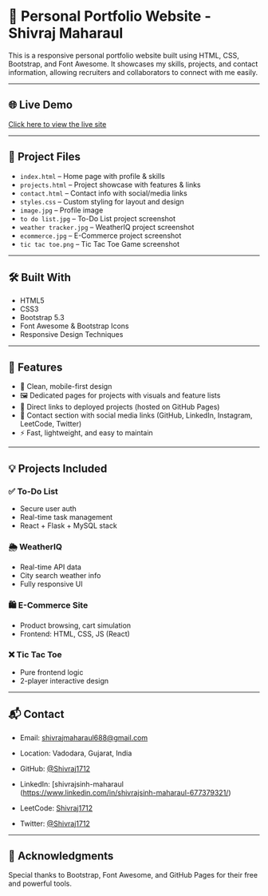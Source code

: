 # 💼 Personal Portfolio Website - Shivraj Maharaul

This is a responsive personal portfolio website built using HTML, CSS, Bootstrap, and Font Awesome. It showcases my skills, projects, and contact information, allowing recruiters and collaborators to connect with me easily.

---

## 🌐 Live Demo

[Click here to view the live site](https://shivraj1712.github.io/)

---

## 📁 Project Files

- `index.html` – Home page with profile & skills
- `projects.html` – Project showcase with features & links
- `contact.html` – Contact info with social/media links
- `styles.css` – Custom styling for layout and design
- `image.jpg` – Profile image
- `to do list.jpg` – To-Do List project screenshot
- `weather tracker.jpg` – WeatherIQ project screenshot
- `ecommerce.jpg` – E-Commerce project screenshot
- `tic tac toe.png` – Tic Tac Toe Game screenshot

---

## 🛠️ Built With

- HTML5
- CSS3
- Bootstrap 5.3
- Font Awesome & Bootstrap Icons
- Responsive Design Techniques

---

## 📌 Features

- 🎯 Clean, mobile-first design
- 🖼️ Dedicated pages for projects with visuals and feature lists
- 🔗 Direct links to deployed projects (hosted on GitHub Pages)
- 📱 Contact section with social media links (GitHub, LinkedIn, Instagram, LeetCode, Twitter)
- ⚡ Fast, lightweight, and easy to maintain

---

## 💡 Projects Included

### ✅ To-Do List
- Secure user auth
- Real-time task management
- React + Flask + MySQL stack

### 🌦️ WeatherIQ
- Real-time API data
- City search weather info
- Fully responsive UI

### 🛍️ E-Commerce Site
- Product browsing, cart simulation
- Frontend: HTML, CSS, JS (React)

### ❌ Tic Tac Toe
- Pure frontend logic
- 2-player interactive design

---

## 📬 Contact

- Email: shivrajmaharaul688@gmail.com
- Location: Vadodara, Gujarat, India
- GitHub: [@Shivraj1712](https://github.com/Shivraj1712)
- LinkedIn: [shivrajsinh-maharaul
(https://www.linkedin.com/in/shivrajsinh-maharaul-677379321/)

- LeetCode: [Shivraj1712](https://leetcode.com/u/Shivraj1712/)
- Twitter: [@Shivraj1712](https://x.com/Shivraj1712)

---

## 🙏 Acknowledgments

Special thanks to Bootstrap, Font Awesome, and GitHub Pages for their free and powerful tools.
